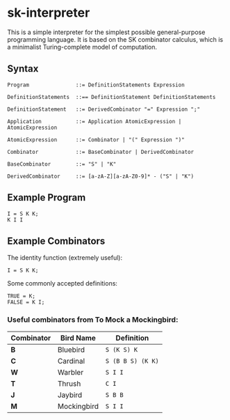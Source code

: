 # sk-interpreter

This is a simple interpreter for the simplest possible general-purpose programming language. It is based on the SK combinator calculus, which is a minimalist Turing-complete model of computation.

## Syntax

```
Program               ::= DefinitionStatements Expression

DefinitionStatements  ::== DefinitionStatement DefinitionStatements

DefinitionStatement   ::= DerivedCombinator "=" Expression ";"

Application           ::= Application AtomicExpression | AtomicExpression

AtomicExpression      ::= Combinator | "(" Expression ")"

Combinator            ::= BaseCombinator | DerivedCombinator

BaseCombinator        ::= "S" | "K"

DerivedCombinator     ::= [a-zA-Z][a-zA-Z0-9]* - ("S" | "K")

```

## Example Program

```
I = S K K;
K I I
```

## Example Combinators

The identity function (extremely useful):

```
I = S K K;
```

Some commonly accepted definitions:

```
TRUE = K;
FALSE = K I;
```

### Useful combinators from To Mock a Mockingbird:

| Combinator | Bird Name   | Definition        |
| ---------- | ----------- | ----------------- |
| **B**      | Bluebird    | `S (K S) K`       |
| **C**      | Cardinal    | `S (B B S) (K K)` |
| **W**      | Warbler     | `S I I`           |
| **T**      | Thrush      | `C I`             |
| **J**      | Jaybird     | `S B B`           |
| **M**      | Mockingbird | `S I I`           |
